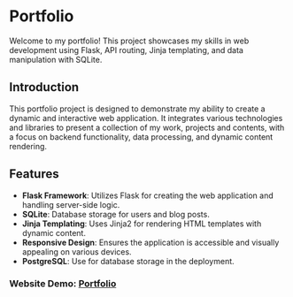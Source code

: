 # Portfolio

Welcome to my portfolio! This project showcases my skills in web development using Flask, API routing, Jinja templating, and data manipulation with SQLite.

## Introduction

This portfolio project is designed to demonstrate my ability to create a dynamic and interactive web application. It integrates various technologies and libraries to present a collection of my work, projects and contents, with a focus on backend functionality, data processing, and dynamic content rendering.

## Features

- **Flask Framework**: Utilizes Flask for creating the web application and handling server-side logic.
- **SQLite**: Database storage for users and blog posts.
- **Jinja Templating**: Uses Jinja2 for rendering HTML templates with dynamic content.
- **Responsive Design**: Ensures the application is accessible and visually appealing on various devices.
- **PostgreSQL**: Use for database storage in the deployment.

### **Website Demo: [Portfolio](https://chork-hieng.onrender.com)**
